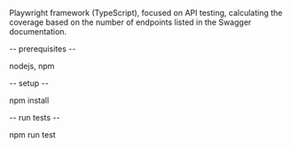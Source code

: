 Playwright framework (TypeScript), focused on API testing, calculating the coverage based on the number of endpoints listed in the Swagger documentation.


-- prerequisites --

nodejs, npm

-- setup --

npm install

-- run tests --

npm run test
